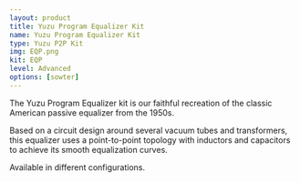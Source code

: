 ```yaml
---
layout: product
title: Yuzu Program Equalizer Kit
name: Yuzu Program Equalizer Kit
type: Yuzu P2P Kit
img: EQP.png
kit: EQP
level: Advanced
options: [sowter]
---
```


The Yuzu Program Equalizer kit is our faithful recreation of the classic American passive equalizer from the 1950s.

Based on a circuit design around several vacuum tubes and transformers, this equalizer uses a point-to-point topology with inductors and capacitors to achieve its smooth equalization curves.

Available in different configurations.
